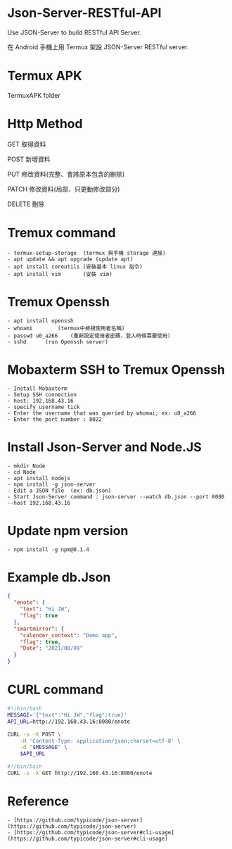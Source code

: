 # Json-Server-RESTful-API
Use JSON-Server to build RESTful API Server.

在 Android 手機上用 Termux 架設 JSON-Server RESTful server.

# Termux APK
TermuxAPK folder

# Http Method
GET 取得資料

POST 新增資料

PUT 修改資料(完整、會將原本包含的刪除)

PATCH 修改資料(局部、只更動修改部分)

DELETE 刪除

# Tremux command

    - termux-setup-storage	(termux 與手機 storage 連接)
    - apt update && apt upgrade	(update apt)
    - apt install coreutils	(安裝基本 linux 指令)
    - apt install vim		(安裝 vim)

# Tremux Openssh
		
    - apt install openssh
    - whoami		(termux中檢視使用者名稱)
    - passwd u0_a266	(重新設定使用者密碼，登入時候需要使用)
    - sshd		(run Openssh server)
		
# Mobaxterm SSH to Tremux Openssh
		
    - Install Mobaxterm
    - Setup SSH connection
    - host: 192.168.43.16
    - specify username tick
    - Enter the username that was queried by whomai; ex: u0_a266
    - Enter the port number : 8022

# Install Json-Server and Node.JS
		
    - mkdir Node
    - cd Node
    - apt install nodejs
    - npm install -g json-server
    - Edit a JSON file	(ex: db.json)
    - Start Json-Server command : json-server --watch db.json --port 8080 --host 192.168.43.16
		
# Update npm version
	
    - npm install -g npm@8.1.4
		
# Example db.Json

```json
{
  "enote": {
    "text": "Hi JW",
    "flag": true
  },
  "smartmirror": {
    "calender_context": "Demo app",
    "flag": true,
    "Date": "2021/08/09"
  }
}
```

# CURL command

```bash
#!/bin/bash
MESSAGE='{"text":"Hi JW","flag":true}'
API_URL=http://192.168.43.16:8080/enote

CURL -s -X POST \
	-H 'Content-Type: application/json;charset=utf-8' \
	-d "$MESSAGE" \
	$API_URL
```

```bash
#!/bin/bash
CURL -s -X GET http://192.168.43.16:8080/enote
```

# Reference
		
    - [https://github.com/typicode/json-server](https://github.com/typicode/json-server)
    - [https://github.com/typicode/json-server#cli-usage](https://github.com/typicode/json-server#cli-usage)

